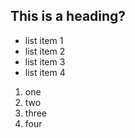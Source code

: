 ## This is a heading?

- list item 1
- list item 2
- list item 3
- list item 4

1. one
2. two
3. three
4. four
